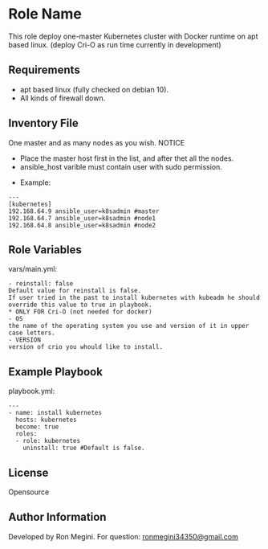 Role Name
=========

This role deploy one-master Kubernetes cluster with Docker runtime on apt based linux.
(deploy Cri-O as run time currently in development)

Requirements
------------

- apt based linux (fully checked on debian 10).
- All kinds of firewall down.

Inventory File
--------------

One master and as many nodes as you wish.
NOTICE
- Place the master host first in the list, and after thet all the nodes.
- ansible_host varible must contain user with sudo permission.

* Example:
```
---
[kubernetes]
192.168.64.9 ansible_user=k8sadmin #master
192.168.64.7 ansible_user=k8sadmin #node1
192.168.64.8 ansible_user=k8sadmin #node2
```

Role Variables
--------------

vars/main.yml:
```
- reinstall: false
Default value for reinstall is false.
If user tried in the past to install kubernetes with kubeadm he should override this value to true in playbook.
* ONLY FOR Cri-O (not needed for docker)
- OS
the name of the operating system you use and version of it in upper case letters.
- VERSION
version of crio you whould like to install.
```

Example Playbook
----------------

playbook.yml:
```
---
- name: install kubernetes
  hosts: kubernetes
  become: true
  roles:
  - role: kubernetes
    uninstall: true #Default is false.
```

License
-------

Opensource

Author Information
------------------

Developed by Ron Megini.
For question: ronmegini34350@gmail.com
